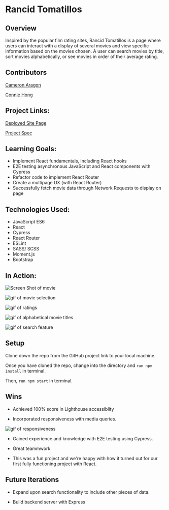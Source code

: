 # Rancid Tomatillos

## Overview 

Inspired by the popular film rating sites, Rancid Tomatillos is a page where users can interact with a display of several movies and view specific information based on the movies chosen. 
A user can search movies by title, sort movies alphabetically, or see movies in order of their average rating. 

## Contributors 

[Cameron Aragon](https://github.com/camaragon) 

[Connie Hong](https://github.com/conconartist)

## Project Links:

[Deployed Site Page](https://rancid-tomatillos-lake.vercel.app/)

[Project Spec](https://frontend.turing.io/projects/module-3/rancid-tomatillos-v3.html)

## Learning Goals:

* Implement React fundamentals, including React hooks
* E2E testing asynchronous JavaScript and React components with Cypress
* Refactor code to implement React Router
* Create a multipage UX (with React Router)
* Successfully fetch movie data through Network Requests to display on page

## Technologies Used: 

* JavaScript ES6
* React
* Cypress
* React Router
* ESLint
* SASS/ SCSS
* Moment.js
* Bootstrap

## In Action: 

![Screen Shot of movie](https://user-images.githubusercontent.com/67291333/108140837-cb5d9f00-707f-11eb-8703-359c2b9c52c2.png)

![gif of movie selection](https://media.giphy.com/media/fD4q7NY71CK7eFX3Fb/giphy.gif)

![gif of ratings](https://media.giphy.com/media/nBzWBWuJ5zpMVbeqiF/giphy.gif)

![gif of alphabetical movie titles](https://media.giphy.com/media/JstSDHDKdCNMRxb2c9/giphy.gif)

![gif of search feature](https://media.giphy.com/media/S3w19QMVR107Q1PSm8/giphy.gif)

## Setup

Clone down the repo from the GitHub project link to your local machine.

Once you have cloned the repo, change into the directory and `run npm install` in terminal.

Then, `run npm start` in terminal.

## Wins

* Achieved 100% score in Lighthouse accessiblity

* Incorporated responsiveness with media queries.

![gif of responsiveness](https://giphy.com/gifs/VLBy3e28sMLd5cg0iW/html5)

* Gained experience and knowledge with E2E testing using Cypress.

* Great teammwork

* This was a fun project and we're happy with how it turned out for our first fully functioning project with React.

## Future Iterations

* Expand upon search functionality to include other pieces of data.

* Build backend server with Express
